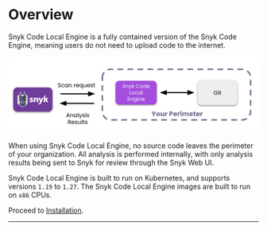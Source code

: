 # Overview

Snyk Code Local Engine is a fully contained version of the Snyk Code Engine, meaning users do not need to upload code to the internet.

![high-level-overview](images/snyk-local-engine-high-level.png)

When using Snyk Code Local Engine, no source code leaves the perimeter of your organization. All analysis is performed internally, with only analysis results being sent to Snyk for review through the Snyk Web UI.

Snyk Code Local Engine is built to run on Kubernetes, and supports versions `1.19` to `1.27`. The Snyk Code Local Engine images are built to run on `x86` CPUs.

Proceed to [Installation](installation.md).

---
